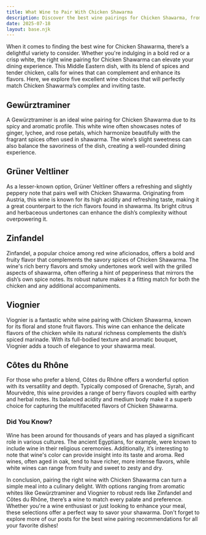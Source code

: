 ```yaml
---
title: What Wine to Pair With Chicken Shawarma
description: Discover the best wine pairings for Chicken Shawarma, from bold reds to crisp whites.
date: 2025-07-18
layout: base.njk
---
```


When it comes to finding the best wine for Chicken Shawarma, there’s a delightful variety to consider. Whether you're indulging in a bold red or a crisp white, the right wine pairing for Chicken Shawarma can elevate your dining experience. This Middle Eastern dish, with its blend of spices and tender chicken, calls for wines that can complement and enhance its flavors. Here, we explore five excellent wine choices that will perfectly match Chicken Shawarma’s complex and inviting taste.

## Gewürztraminer

A Gewürztraminer is an ideal wine pairing for Chicken Shawarma due to its spicy and aromatic profile. This white wine often showcases notes of ginger, lychee, and rose petals, which harmonize beautifully with the fragrant spices often used in shawarma. The wine’s slight sweetness can also balance the savoriness of the dish, creating a well-rounded dining experience.

## Grüner Veltliner

As a lesser-known option, Grüner Veltliner offers a refreshing and slightly peppery note that pairs well with Chicken Shawarma. Originating from Austria, this wine is known for its high acidity and refreshing taste, making it a great counterpart to the rich flavors found in shawarma. Its bright citrus and herbaceous undertones can enhance the dish’s complexity without overpowering it.

## Zinfandel

Zinfandel, a popular choice among red wine aficionados, offers a bold and fruity flavor that complements the savory spices of Chicken Shawarma. The wine's rich berry flavors and smoky undertones work well with the grilled aspects of shawarma, often offering a hint of pepperiness that mirrors the dish’s own spice notes. Its robust nature makes it a fitting match for both the chicken and any additional accompaniments.

## Viognier

Viognier is a fantastic white wine pairing with Chicken Shawarma, known for its floral and stone fruit flavors. This wine can enhance the delicate flavors of the chicken while its natural richness complements the dish’s spiced marinade. With its full-bodied texture and aromatic bouquet, Viognier adds a touch of elegance to your shawarma meal.

## Côtes du Rhône

For those who prefer a blend, Côtes du Rhône offers a wonderful option with its versatility and depth. Typically composed of Grenache, Syrah, and Mourvèdre, this wine provides a range of berry flavors coupled with earthy and herbal notes. Its balanced acidity and medium body make it a superb choice for capturing the multifaceted flavors of Chicken Shawarma.

### Did You Know?

Wine has been around for thousands of years and has played a significant role in various cultures. The ancient Egyptians, for example, were known to include wine in their religious ceremonies. Additionally, it’s interesting to note that wine's color can provide insight into its taste and aroma. Red wines, often aged in oak, tend to have richer, more intense flavors, while white wines can range from fruity and sweet to zesty and dry.

In conclusion, pairing the right wine with Chicken Shawarma can turn a simple meal into a culinary delight. With options ranging from aromatic whites like Gewürztraminer and Viognier to robust reds like Zinfandel and Côtes du Rhône, there’s a wine to match every palate and preference. Whether you're a wine enthusiast or just looking to enhance your meal, these selections offer a perfect way to savor your shawarma. Don't forget to explore more of our posts for the best wine pairing recommendations for all your favorite dishes!